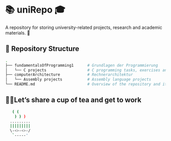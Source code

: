 # 📚 uniRepo 🎓

A repository for storing university-related projects, research and academic materials. 📖

## 📂 Repository Structure

```sh 
.
├── fundamentalsOfProgramming1      # Grundlagen der Programmierung 
│   └── C projects                  # C programming tasks, exercises and tests
├── computerArchitecture            # Rechnerarchitektur 
│   └── Assembly projects           # Assembly language projects
└── README.md                       # Overview of the repository and its contents
```

## 🍵🍃Let’s share a cup of tea and get to work

```sh     
   ( ( 
    ) ) ) 
  .........
  |||||||||  
  \-<>-<>-/
   `-----'
```
